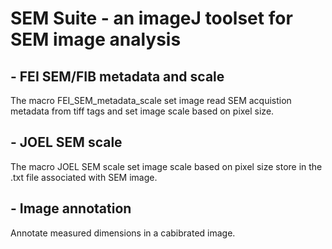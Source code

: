 # SEM Suite - an imageJ toolset for SEM image analysis

## - FEI SEM/FIB metadata and scale
  The macro FEI_SEM_metadata_scale set image read SEM acquistion metadata from tiff tags and set image scale based on pixel size.

## - JOEL SEM scale
  The macro JOEL SEM scale set image scale based on pixel size store in the .txt file associated with SEM image.

## - Image annotation
  Annotate measured dimensions in a cabibrated image. 

